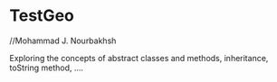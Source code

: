 # TestGeo
//Mohammad J. Nourbakhsh

Exploring the concepts of abstract classes and methods, inheritance, toString method, ....
